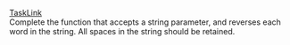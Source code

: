 [TaskLink](https://www.codewars.com/kata/5259b20d6021e9e14c0010d4)<br/>
Complete the function that accepts a string parameter, and reverses each word in the string. All spaces in the string should be retained.